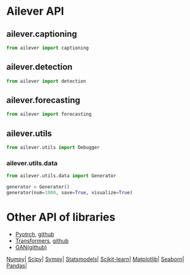 # Ailever API

## ailever.captioning
```python
from ailever import captioning

```

## ailever.detection
```python
from ailever import detection

```

## ailever.forecasting
```python
from ailever import forecasting

```

## ailever.utils

```python
from ailever.utils import Debugger

```

### ailever.utils.data

```python
from ailever.utils.data import Generator

generator = Generator()
generator(num=1000, save=True, visualize=True)

```


# Other API of libraries
- [Pyotrch](https://pytorch.org/docs/stable/index.html), [github](https://github.com/pytorch/pytorch)
- [Transformers](https://huggingface.co/transformers/index.html), [github](https://github.com/huggingface/transformers)
- [GAN(github)](https://github.com/eriklindernoren/PyTorch-GAN/tree/master/implementations)

[Numpy](https://github.com/ailever/ailever/blob/master/API.md)|
[Scipy](https://docs.scipy.org/doc/scipy/reference/)|
[Sympy](https://docs.sympy.org/latest/py-modindex.html)|
[Statsmodels](https://www.statsmodels.org/devel/api.html)|
[Scikit-learn](https://scikit-learn.org/stable/modules/classes.html#)|
[Matplotlib](https://matplotlib.org/api/index.html)|
[Seaborn](https://seaborn.pydata.org/api.html#)|
[Pandas](https://pandas.pydata.org/pandas-docs/stable/reference/index.html)|
